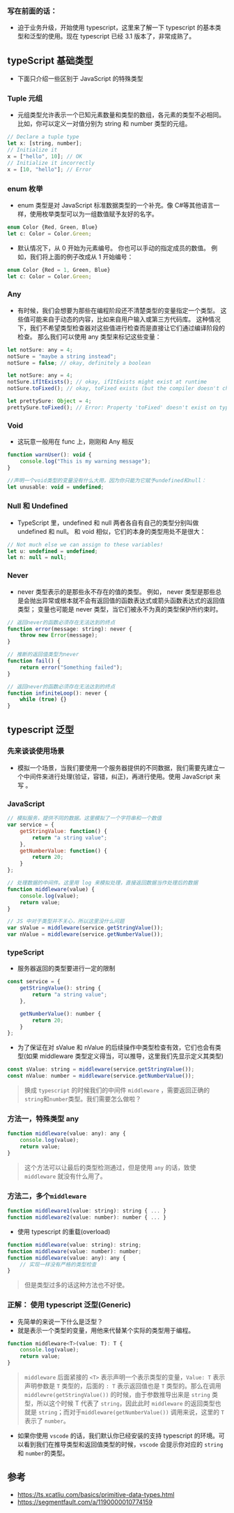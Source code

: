 ### 写在前面的话：

-   迫于业务升级，开始使用 typescript，这里来了解一下 typescript 的基本类型和泛型的使用。现在 typescript 已经 3.1 版本了，非常成熟了。

## typeScript 基础类型

-   下面只介绍一些区别于 JavaScript 的特殊类型

### Tuple 元组

-   元组类型允许表示一个已知元素数量和类型的数组，各元素的类型不必相同。比如，你可以定义一对值分别为 string 和 number 类型的元组。

```javascript
// Declare a tuple type
let x: [string, number];
// Initialize it
x = ["hello", 10]; // OK
// Initialize it incorrectly
x = [10, "hello"]; // Error
```

### enum 枚举

-   enum 类型是对 JavaScript 标准数据类型的一个补充。像 C#等其他语言一样，使用枚举类型可以为一组数值赋予友好的名字。

```javascript
enum Color {Red, Green, Blue}
let c: Color = Color.Green;
```

-   默认情况下，从 0 开始为元素编号。 你也可以手动的指定成员的数值。 例如，我们将上面的例子改成从 1 开始编号：

```javascript
enum Color {Red = 1, Green, Blue}
let c: Color = Color.Green;
```

### Any

-   有时候，我们会想要为那些在编程阶段还不清楚类型的变量指定一个类型。 这些值可能来自于动态的内容，比如来自用户输入或第三方代码库。 这种情况下，我们不希望类型检查器对这些值进行检查而是直接让它们通过编译阶段的检查。 那么我们可以使用 any 类型来标记这些变量：

```javascript
let notSure: any = 4;
notSure = "maybe a string instead";
notSure = false; // okay, definitely a boolean
```

```javascript
let notSure: any = 4;
notSure.ifItExists(); // okay, ifItExists might exist at runtime
notSure.toFixed(); // okay, toFixed exists (but the compiler doesn't check)

let prettySure: Object = 4;
prettySure.toFixed(); // Error: Property 'toFixed' doesn't exist on type 'Object'.
```

### Void

-   这玩意一般用在 func 上，刚刚和 Any 相反

```javascript
function warnUser(): void {
    console.log("This is my warning message");
}

//声明一个void类型的变量没有什么大用，因为你只能为它赋予undefined和null：
let unusable: void = undefined;
```

### Null 和 Undefined

-   TypeScript 里，undefined 和 null 两者各自有自己的类型分别叫做 undefined 和 null。 和 void 相似，它们的本身的类型用处不是很大：

```javascript
// Not much else we can assign to these variables!
let u: undefined = undefined;
let n: null = null;
```

### Never

-   never 类型表示的是那些永不存在的值的类型。 例如， never 类型是那些总是会抛出异常或根本就不会有返回值的函数表达式或箭头函数表达式的返回值类型； 变量也可能是 never 类型，当它们被永不为真的类型保护所约束时。

```javascript
// 返回never的函数必须存在无法达到的终点
function error(message: string): never {
    throw new Error(message);
}

// 推断的返回值类型为never
function fail() {
    return error("Something failed");
}

// 返回never的函数必须存在无法达到的终点
function infiniteLoop(): never {
    while (true) {}
}
```

## typescript 泛型

### 先来谈谈使用场景

-   模拟一个场景，当我们要使用一个服务器提供的不同数据，我们需要先建立一个中间件来进行处理(验证，容错，纠正)，再进行使用。使用 JavaScript 来写 。

### JavaScript

```javascript
// 模拟服务，提供不同的数据。这里模拟了一个字符串和一个数值
var service = {
    getStringValue: function() {
        return "a string value";
    },
    getNumberValue: function() {
        return 20;
    }
};

// 处理数据的中间件。这里用 log 来模拟处理，直接返回数据当作处理后的数据
function middleware(value) {
    console.log(value);
    return value;
}

// JS 中对于类型并不关心，所以这里没什么问题
var sValue = middleware(service.getStringValue());
var nValue = middleware(service.getNumberValue());
```

### typeScript

-   服务器返回的类型要进行一定的限制

```javascript
const service = {
    getStringValue(): string {
        return "a string value";
    },

    getNumberValue(): number {
        return 20;
    }
};
```

-   为了保证在对 sValue 和 nValue 的后续操作中类型检查有效，它们也会有类型(如果 middleware 类型定义得当，可以推导，这里我们先显示定义其类型)

```javascript
const sValue: string = middleware(service.getStringValue());
const nValue: number = middleware(service.getNumberValue());
```

> 换成 `typescript` 的时候我们的中间件 `middleware` ，需要返回正确的 `string`和`number`类型。我们需要怎么做啦？

### 方法一，特殊类型 any

```javascript
function middleware(value: any): any {
    console.log(value);
    return value;
}
```

> 这个方法可以让最后的类型检测通过，但是使用 `any` 的话，致使 `middleware` 就没有什么用了。

### 方法二，多个`middleware`

```javascript
function middleware1(value: string): string { ... }
function middleware2(value: number): number { ... }
```

-   使用 typescript 的重载(overload)

```javascript
function middleware(value: string): string;
function middleware(value: number): number;
function middleware(value: any): any {
    // 实现一样没有严格的类型检查
}
```

> 但是类型过多的话这种方法也不好使。

### 正解： 使用 typescript 泛型(Generic)

-   先简单的来说一下什么是泛型？
-   就是表示一个类型的变量，用他来代替某个实际的类型用于编程。

```javascript
function middleware<T>(value: T): T {
    console.log(value);
    return value;
}
```

> `middleware` 后面紧接的 `<T>` 表示声明一个表示类型的变量，`Value: T` 表示声明参数是 `T` 类型的，后面的 `: T` 表示返回值也是 `T` 类型的。那么在调用 `middlewre(getStringValue())` 的时候，由于参数推导出来是 `string` 类型，所以这个时候 T 代表了 `string`，因此此时 `middleware` 的返回类型也就是 `string`；而对于`middleware(getNumberValue())` 调用来说，这里的 `T` 表示了 `number`。

-   如果你使用 `vscode` 的话，我们默认你已经安装的支持 typescript 的环境。可以看到我们在推导类型和返回值类型的时候，`vscode` 会提示你对应的 `string` 和 `number`的类型。

## 参考

-   https://ts.xcatliu.com/basics/primitive-data-types.html
-   https://segmentfault.com/a/1190000010774159
